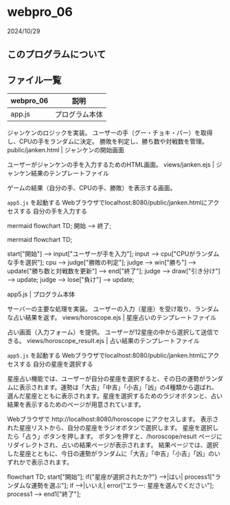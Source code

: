 # webpro_06
2024/10/29

## このプログラムについて
## ファイル一覧

webpro_06 | 説明
-|-
app.js | プログラム本体

ジャンケンのロジックを実装。
ユーザーの手（グー・チョキ・パー）を取得し、CPUの手をランダムに決定。
勝敗を判定し、勝ち数や対戦数を管理。
public/janken.html | ジャンケンの開始画面

ユーザーがジャンケンの手を入力するためのHTML画面。
views/janken.ejs | ジャンケン結果のテンプレートファイル

ゲームの結果（自分の手、CPUの手、勝敗）を表示する画面。

```app5.js``` を起動する
Webブラウザでlocalhost:8080/public/janken.htmlにアクセスする
自分の手を入力する

mermaid
flowchart TD;
開始 --> 終了;

mermaid
flowchart TD;

start["開始"] --> input["ユーザーが手を入力"];
input --> cpu["CPUがランダムな手を選択"];
cpu --> judge["勝敗の判定"];
judge --> win["勝ち"] --> update["勝ち数と対戦数を更新"] --> end["終了"];
judge --> draw["引き分け"] --> update;
judge --> lose["負け"] --> update;


app5.js | プログラム本体

サーバーの主要な処理を実装。
ユーザーの入力（星座）を受け取り、ランダムな占い結果を返す。
views/horoscope.ejs | 星座占いのテンプレートファイル

占い画面（入力フォーム）を提供。
ユーザーが12星座の中から選択して送信できる。
views/horoscope_result.ejs | 占い結果のテンプレートファイル

```app5.js``` を起動する
Webブラウザでlocalhost:8080/public/janken.htmlにアクセスする
自分の星座を選択する


星座占い機能では、ユーザーが自分の星座を選択すると、その日の運勢がランダムに表示されます。運勢は「大吉」「中吉」「小吉」「凶」の4種類から選ばれ、選んだ星座とともに表示されます。星座を選択するためのラジオボタンと、占い結果を表示するためのページが用意されています。

Webブラウザで http://localhost:8080/horoscope にアクセスします。
表示された星座リストから、自分の星座をラジオボタンで選択します。
星座を選択したら「占う」ボタンを押します。
ボタンを押すと、/horoscope/result ページにリダイレクトされ、占いの結果ページが表示されます。
結果ページでは、選択した星座とともに、今日の運勢がランダムに「大吉」「中吉」「小吉」「凶」のいずれかで表示されます。

flowchart TD;
start["開始"];
if{"星座が選択されたか?"} -->|はい| process1["ランダムな運勢を選ぶ"];
if -->|いいえ| error["エラー: 星座を選んでください"];
process1 --> end1["終了"];

